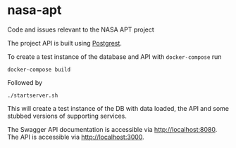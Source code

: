 # nasa-apt
Code and issues relevant to the NASA APT project

The project API is built using [Postgrest](https://github.com/PostgREST/postgrest).

To create a test instance of the database and API with `docker-compose` run

`docker-compose build` 

Followed by

`./startserver.sh`

This will create a test instance of the DB with data loaded, the API and some
stubbed versions of supporting services.

The Swagger API documentation is accessible via [http://localhost:8080](http://localhost:8080).
The API is accessible via [http://localhost:3000](http://localhost:3000).
